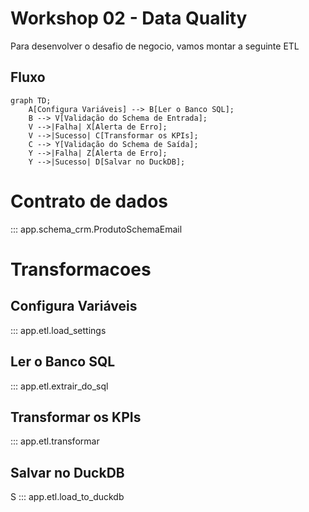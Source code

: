 # Workshop 02 - Data Quality

Para desenvolver o desafio de negocio, vamos montar a seguinte ETL

## Fluxo

```mermaid
graph TD;
    A[Configura Variáveis] --> B[Ler o Banco SQL];
    B --> V[Validação do Schema de Entrada];
    V -->|Falha| X[Alerta de Erro];
    V -->|Sucesso| C[Transformar os KPIs];
    C --> Y[Validação do Schema de Saída];
    Y -->|Falha| Z[Alerta de Erro];
    Y -->|Sucesso| D[Salvar no DuckDB];
```

# Contrato de dados

::: app.schema_crm.ProdutoSchemaEmail

# Transformacoes

## Configura Variáveis

::: app.etl.load_settings

## Ler o Banco SQL
::: app.etl.extrair_do_sql

## Transformar os KPIs

::: app.etl.transformar

## Salvar no DuckDB
S
::: app.etl.load_to_duckdb